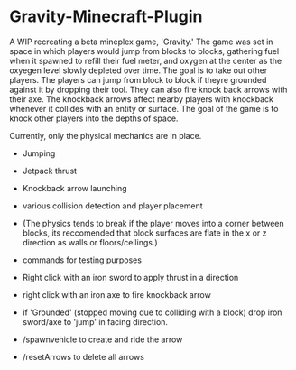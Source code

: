 ﻿# Gravity-Minecraft-Plugin
 A WIP recreating a beta mineplex game, 'Gravity.' The game was set in space in which players would jump from blocks to blocks, gathering fuel when it spawned to refill their fuel meter, and oxygen at the center as the oxyegen level slowly depleted over time. The goal is to take out other players. The players can jump from block to block if theyre grounded against it by dropping their tool. They can also fire knock back arrows with their axe. The knockback arrows affect nearby players with knockback whenever it collides with an entity or surface. The goal of the game is to knock other players into the depths of space. 
 
 Currently, only the physical mechanics are in place.
 - Jumping 
 - Jetpack thrust 
 - Knockback arrow launching
 - various collision detection and player placement
 - (The physics tends to break if the player moves into a corner between blocks, its reccomended that block surfaces are flate in the x or z direction as walls or floors/ceilings.)   
- commands for testing purposes

 
 
- Right click with an iron sword to apply thrust in a direction
- right click with an iron axe to fire knockback arrow
- if 'Grounded' (stopped moving due to colliding with a block) drop iron sword/axe to 'jump' in facing direction.
- /spawnvehicle to create and ride the arrow
- /resetArrows to delete all arrows
